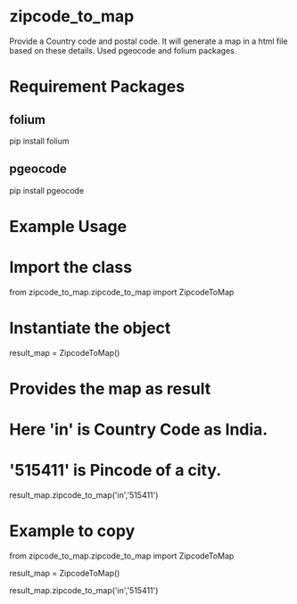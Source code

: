 # zipcode_to_map
Provide a Country code and postal code. It will generate a map in a html file based on these details. Used pgeocode and folium packages.

# Requirement Packages

## folium
pip install folium

## pgeocode
pip install pgeocode

# Example Usage

# Import the class

from zipcode_to_map.zipcode_to_map import ZipcodeToMap

# Instantiate the object

result_map = ZipcodeToMap()

# Provides the map as result
# Here 'in' is Country Code as India.
# '515411' is Pincode of a city.

result_map.zipcode_to_map('in','515411')

# Example to copy

from zipcode_to_map.zipcode_to_map import ZipcodeToMap

result_map = ZipcodeToMap()

result_map.zipcode_to_map('in','515411')
